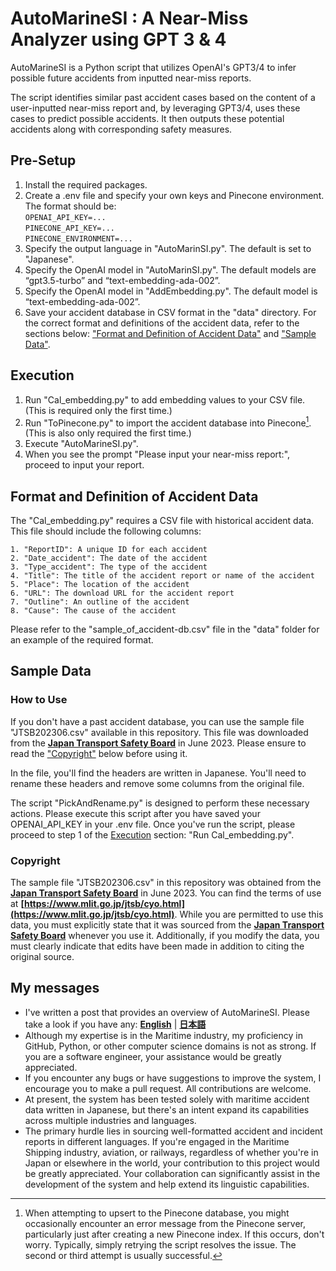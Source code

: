 # AutoMarineSI : A Near-Miss Analyzer using GPT 3 & 4

AutoMarineSI is a Python script that utilizes OpenAI's GPT3/4 to infer possible future accidents from inputted near-miss reports.

The script identifies similar past accident cases based on the content of a user-inputted near-miss report and, by leveraging GPT3/4, uses these cases to predict possible accidents. It then outputs these potential accidents along with corresponding safety measures.


## Pre-Setup

1. Install the required packages.
2. Create a .env file and specify your own keys and Pinecone environment. The format should be:  
`OPENAI_API_KEY=...`  
`PINECONE_API_KEY=...`  
`PINECONE_ENVIRONMENT=...`  
3. Specify the output language in "AutoMarinSI.py". The default is set to "Japanese".
4. Specify the OpenAI model in "AutoMarinSI.py". The default models are “gpt3.5-turbo” and “text-embedding-ada-002”.
5. Specify the OpenAI model in "AddEmbedding.py". The default model is “text-embedding-ada-002”.
6. Save your accident database in CSV format in the "data" directory. For the correct format and definitions of the accident data, refer to the sections below: ["Format and Definition of Accident Data"](https://github.com/michiof/AutoMarineSI#format-and-definition-of-accident-data) and ["Sample Data"](https://github.com/michiof/AutoMarineSI#sample-data).


## Execution

1. Run "Cal_embedding.py" to add embedding values to your CSV file. (This is required only the first time.)
2. Run "ToPinecone.py" to import the accident database into Pinecone[^1]. (This is also only required the first time.)
3. Execute "AutoMarineSI.py".
4. When you see the prompt "Please input your near-miss report:", proceed to input your report.

[^1]:When attempting to upsert to the Pinecone database, you might occasionally encounter an error message from the Pinecone server, particularly just after creating a new Pinecone index. If this occurs, don't worry. Typically, simply retrying the script resolves the issue. The second or third attempt is usually successful.



## Format and Definition of Accident Data

The "Cal_embedding.py" requires a CSV file with historical accident data. This file should include the following columns:

    1. "ReportID": A unique ID for each accident
    2. "Date_accident": The date of the accident
    3. "Type_accident": The type of the accident
    4. "Title": The title of the accident report or name of the accident
    5. "Place": The location of the accident
    6. "URL": The download URL for the accident report
    7. "Outline": An outline of the accident
    8. "Cause": The cause of the accident

Please refer to the "sample_of_accident-db.csv" file in the "data" folder for an example of the required format.


## Sample Data

### How to Use

If you don't have a past accident database, you can use the sample file "JTSB202306.csv" available in this repository. This file was downloaded from the **[Japan Transport Safety Board](https://www.mlit.go.jp/jtsb/index.html)** in June 2023. Please ensure to read the ["Copyright"](https://github.com/michiof/AutoMarineSI#copyright) below before using it.

In the file, you'll find the headers are written in Japanese. You'll need to rename these headers and remove some columns from the original file. 

The script "PickAndRename.py" is designed to perform these necessary actions. Please execute this script after you have saved your OPENAI_API_KEY in your .env file. Once you've run the script, please proceed to step 1 of the [Execution](https://github.com/michiof/AutoMarineSI#execution) section: "Run Cal_embedding.py".


### Copyright

The sample file "JTSB202306.csv" in this repository was obtained from the **[Japan Transport Safety Board](https://www.mlit.go.jp/jtsb/english.html)** in June 2023. You can find the terms of use at **[https://www.mlit.go.jp/jtsb/cyo.html](https://www.mlit.go.jp/jtsb/cyo.html)**. While you are permitted to use this data, you must explicitly state that it was sourced from the **[Japan Transport Safety Board](https://www.mlit.go.jp/jtsb/index.html)** whenever you use it. Additionally, if you modify the data, you must clearly indicate that edits have been made in addition to citing the original source.



## My messages

- I've written a post that provides an overview of AutoMarineSI. Please take a look if you have any: **[English](https://www.fmcho.com/posts/2023-06-25-2)** | **[日本語](https://www.fmcho.com/posts/2023-06-25-1)**
- Although my expertise is in the Maritime industry, my proficiency in GitHub, Python, or other computer science domains is not as strong. If you are a software engineer, your assistance would be greatly appreciated.
- If you encounter any bugs or have suggestions to improve the system, I encourage you to make a pull request. All contributions are welcome.
- At present, the system has been tested solely with maritime accident data written in Japanese, but there's an intent expand its capabilities across multiple industries and languages. 
- The primary hurdle lies in sourcing well-formatted accident and incident reports in different languages. If you're engaged in the Maritime Shipping industry, aviation, or railways, regardless of whether you're in Japan or elsewhere in the world, your contribution to this project would be greatly appreciated. Your collaboration can significantly assist in the development of the system and help extend its linguistic capabilities.

